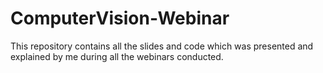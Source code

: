 # ComputerVision-Webinar
This repository contains all the slides and code which was presented and explained by me during all the webinars conducted.


